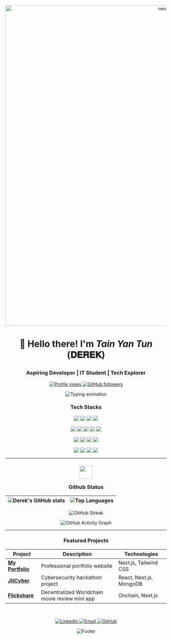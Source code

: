 <p align="center">
  <img src="https://user-images.githubusercontent.com/73097560/115834477-dbab4500-a447-11eb-908a-139a6edaec5c.gif" width="1000" alt="neon line" />
<h1 align="center">

  👋 Hello there! I'm <em>Tain Yan Tun</em> (𝐃𝐄𝐑𝐄𝐊)
</h1>
<h3 align="center"> Aspiring Developer | IT Student | Tech Explorer</h3>

<p align="center">
  <a href="https://github.com/TainYanTun">
    <img src="https://komarev.com/ghpvc/?username=TainYanTun&color=6366f1&label=PROFILE+VIEWS&style=flat-square" alt="Profile views" />
  </a>
  <a href="https://github.com/TainYanTun?tab=followers">
    <img src="https://img.shields.io/github/followers/TainYanTun?color=6366f1&label=FOLLOWERS&style=flat-square" alt="GitHub followers" />
  </a>
</p>

<p align="center">
  <img src="https://readme-typing-svg.herokuapp.com?font=Fira+Code&size=22&duration=3000&pause=1000&color=6366f1&center=true&width=435&lines=Building+the+future+with+code;Full-stack+enthusiast;Continuous+learner;Open-source+contributor" alt="Typing animation" />
</p>


<h3 align="center"><p>Tech Stacks</p></h3>

<p align="center">
  <img src="https://img.shields.io/badge/TypeScript-3178C6?style=for-the-badge&logo=typescript&logoColor=white" />
  <img src="https://img.shields.io/badge/JavaScript-F7DF1E?style=for-the-badge&logo=javascript&logoColor=black" />
  <img src="https://img.shields.io/badge/Python-3776AB?style=for-the-badge&logo=python&logoColor=white" />
  <img src="https://img.shields.io/badge/Java-ED8B00?style=for-the-badge&logo=openjdk&logoColor=white" />
</p>
<p align="center">
  <img src="https://img.shields.io/badge/HTML5-E34F26?style=for-the-badge&logo=html5&logoColor=white" />
  <img src="https://img.shields.io/badge/CSS3-1572B6?style=for-the-badge&logo=css3&logoColor=white" />
  <img src="https://img.shields.io/badge/React-20232A?style=for-the-badge&logo=react&logoColor=61DAFB" />
  <img src="https://img.shields.io/badge/Next.js-000000?style=for-the-badge&logo=nextdotjs&logoColor=white" />
  <img src="https://img.shields.io/badge/Tailwind_CSS-06B6D4?style=for-the-badge&logo=tailwindcss&logoColor=white" />
</p>
<p align="center">
  <img src="https://img.shields.io/badge/Node.js-339933?style=for-the-badge&logo=nodedotjs&logoColor=white" />
  <img src="https://img.shields.io/badge/Express.js-000000?style=for-the-badge&logo=express&logoColor=white" />
  <img src="https://img.shields.io/badge/MySQL-4479A1?style=for-the-badge&logo=mysql&logoColor=white" />
  <img src="https://img.shields.io/badge/MongoDB-47A248?style=for-the-badge&logo=mongodb&logoColor=white" />
</p>
<p align="center">
  <img src="https://img.shields.io/badge/Git-F05032?style=for-the-badge&logo=git&logoColor=white" />
  <img src="https://img.shields.io/badge/GitHub-181717?style=for-the-badge&logo=github&logoColor=white" />
  <img src="https://img.shields.io/badge/Vercel-000000?style=for-the-badge&logo=vercel&logoColor=white" />
  <img src="https://img.shields.io/badge/Linux-FCC624?style=for-the-badge&logo=linux&logoColor=black" />
</p>

---

<h3 align="center">
  <img src="https://camo.githubusercontent.com/792339729babf55dc139ac8189abba7aa4ff21366eecda37b3f0c37200dfa871/68747470733a2f2f6d656469612e67697068792e636f6d2f6d656469612f6959384352426451584f444a5343455249722f67697068792e676966" width="40" />
  <p>Github Status</p>
</h3>

<div align="center">
  
  | ![Derek's GitHub stats](https://github-readme-stats.vercel.app/api?username=TainYanTun&show_icons=true&theme=radical&hide_border=true&bg_color=30,0f0c29,302b63&title_color=fff&text_color=fff&icon_color=fff&hide=issues) | ![Top Languages](https://github-readme-stats.vercel.app/api/top-langs/?username=TainYanTun&layout=compact&theme=radical&hide_border=true&bg_color=30,302b63,0f0c29&title_color=fff&text_color=fff&hide=html,css) |
  |-------------|-------------|
  
  ![GitHub Streak](https://streak-stats.demolab.com?user=TainYanTun&theme=radical&hide_border=true&background=30,0f0c29,302b63)
  
  ![GitHub Activity Graph](https://github-readme-activity-graph.vercel.app/graph?username=TainYanTun&theme=react-dark&bg_color=0f0c29&hide_border=true&area=true)
  
</div>

---

<h3 align="center">Featured Projects</h3>

<div align="center">
  
  | Project | Description | Technologies |
  |---------|-------------|--------------|
  | **[My Portfolio](https://github.com/TainYanTun/My-Portfolio)** | Professional portfolio website | Next.js, Tailwind CSS |
  | **[JitCyber](https://github.com/nyilynnhtwe/JitCyber)** | Cybersecurity hackathon project | React, Next.js, MongoDB |
  | **[Flickshare](https://github.com/nyilynnhtwe/JitCyber)** | Decentralized Worldchain movie review mini app | Onchain, Next.js |
  
</div><br>

<p align="center">
  <a href="https://www.linkedin.com/in/tainyantun/">
    <img src="https://img.shields.io/badge/-LinkedIn-0A66C2?style=for-the-badge&logo=linkedin&logoColor=white" alt="LinkedIn" />
  </a>
  <a href="mailto:leotainyan18@gmail.com">
    <img src="https://img.shields.io/badge/-Email-D14836?style=for-the-badge&logo=gmail&logoColor=white" alt="Email" />
  </a>
  <a href="https://github.com/TainYanTun">
    <img src="https://img.shields.io/badge/-GitHub-181717?style=for-the-badge&logo=github&logoColor=white" alt="GitHub" />
  </a>
</p>

<div align="center">
  
  ![Footer](https://capsule-render.vercel.app/api?type=waving&color=6366f1&height=120&section=footer)
  
</div>
